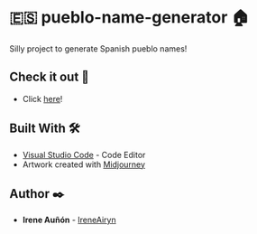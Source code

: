 # 🇪🇸 pueblo-name-generator 🏠️

Silly project to generate Spanish pueblo names!

## Check it out 👀

*  Click [here](https://ireneairyn.github.io/pueblo-name-generator/)!

## Built With 🛠️

* [Visual Studio Code](https://code.visualstudio.com/) - Code Editor
* Artwork created with [Midjourney](https://www.midjourney.com/) 

## Author ✒️

* **Irene Auñón** - [IreneAiryn](https://github.com/IreneAiryn)